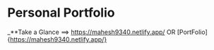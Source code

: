 # Personal Portfolio 
 
_**Take a Glance ==> https://mahesh9340.netlify.app/  OR [PortFolio]{https://mahesh9340.netlify.app/}
 
